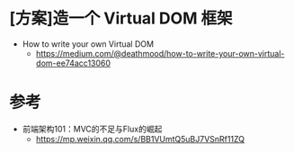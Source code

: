 # [方案]造一个 Virtual DOM 框架

- How to write your own Virtual DOM
  - https://medium.com/@deathmood/how-to-write-your-own-virtual-dom-ee74acc13060

# 参考

- 前端架构101：MVC的不足与Flux的崛起
  - https://mp.weixin.qq.com/s/BB1VUmtQ5uBJ7VSnRf11ZQ